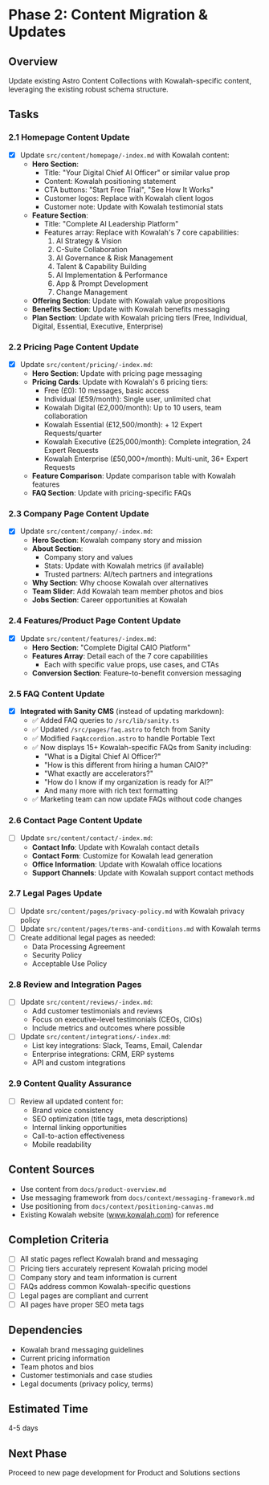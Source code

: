 # Phase 2: Content Migration & Updates

## Overview
Update existing Astro Content Collections with Kowalah-specific content, leveraging the existing robust schema structure.

## Tasks

### 2.1 Homepage Content Update
- [x] Update `src/content/homepage/-index.md` with Kowalah content:
  - **Hero Section**:
    - Title: "Your Digital Chief AI Officer" or similar value prop
    - Content: Kowalah positioning statement
    - CTA buttons: "Start Free Trial", "See How It Works"
    - Customer logos: Replace with Kowalah client logos
    - Customer note: Update with Kowalah testimonial stats
  - **Feature Section**:
    - Title: "Complete AI Leadership Platform"
    - Features array: Replace with Kowalah's 7 core capabilities:
      1. AI Strategy & Vision
      2. C-Suite Collaboration  
      3. AI Governance & Risk Management
      4. Talent & Capability Building
      5. AI Implementation & Performance
      6. App & Prompt Development
      7. Change Management
  - **Offering Section**: Update with Kowalah value propositions
  - **Benefits Section**: Update with Kowalah benefits messaging
  - **Plan Section**: Update with Kowalah pricing tiers (Free, Individual, Digital, Essential, Executive, Enterprise)

### 2.2 Pricing Page Content Update
- [x] Update `src/content/pricing/-index.md`:
  - **Hero Section**: Update with pricing page messaging
  - **Pricing Cards**: Update with Kowalah's 6 pricing tiers:
    - Free (£0): 10 messages, basic access
    - Individual (£59/month): Single user, unlimited chat
    - Kowalah Digital (£2,000/month): Up to 10 users, team collaboration
    - Kowalah Essential (£12,500/month): + 12 Expert Requests/quarter
    - Kowalah Executive (£25,000/month): Complete integration, 24 Expert Requests
    - Kowalah Enterprise (£50,000+/month): Multi-unit, 36+ Expert Requests
  - **Feature Comparison**: Update comparison table with Kowalah features
  - **FAQ Section**: Update with pricing-specific FAQs

### 2.3 Company Page Content Update
- [x] Update `src/content/company/-index.md`:
  - **Hero Section**: Kowalah company story and mission
  - **About Section**: 
    - Company story and values
    - Stats: Update with Kowalah metrics (if available)
    - Trusted partners: AI/tech partners and integrations
  - **Why Section**: Why choose Kowalah over alternatives
  - **Team Slider**: Add Kowalah team member photos and bios
  - **Jobs Section**: Career opportunities at Kowalah

### 2.4 Features/Product Page Content Update
- [x] Update `src/content/features/-index.md`:
  - **Hero Section**: "Complete Digital CAIO Platform"
  - **Features Array**: Detail each of the 7 core capabilities
    - Each with specific value props, use cases, and CTAs
  - **Conversion Section**: Feature-to-benefit conversion messaging

### 2.5 FAQ Content Update
- [x] **Integrated with Sanity CMS** (instead of updating markdown):
  - ✅ Added FAQ queries to `/src/lib/sanity.ts`
  - ✅ Updated `/src/pages/faq.astro` to fetch from Sanity
  - ✅ Modified `FaqAccordion.astro` to handle Portable Text
  - ✅ Now displays 15+ Kowalah-specific FAQs from Sanity including:
    - "What is a Digital Chief AI Officer?"
    - "How is this different from hiring a human CAIO?"  
    - "What exactly are accelerators?"
    - "How do I know if my organization is ready for AI?"
    - And many more with rich text formatting
  - ✅ Marketing team can now update FAQs without code changes

### 2.6 Contact Page Content Update
- [ ] Update `src/content/contact/-index.md`:
  - **Contact Info**: Update with Kowalah contact details
  - **Contact Form**: Customize for Kowalah lead generation
  - **Office Information**: Update with Kowalah office locations
  - **Support Channels**: Update with Kowalah support contact methods

### 2.7 Legal Pages Update
- [ ] Update `src/content/pages/privacy-policy.md` with Kowalah privacy policy
- [ ] Update `src/content/pages/terms-and-conditions.md` with Kowalah terms
- [ ] Create additional legal pages as needed:
  - Data Processing Agreement
  - Security Policy
  - Acceptable Use Policy

### 2.8 Review and Integration Pages
- [ ] Update `src/content/reviews/-index.md`:
  - Add customer testimonials and reviews
  - Focus on executive-level testimonials (CEOs, CIOs)
  - Include metrics and outcomes where possible
- [ ] Update `src/content/integrations/-index.md`:
  - List key integrations: Slack, Teams, Email, Calendar
  - Enterprise integrations: CRM, ERP systems
  - API and custom integrations

### 2.9 Content Quality Assurance
- [ ] Review all updated content for:
  - Brand voice consistency
  - SEO optimization (title tags, meta descriptions)
  - Internal linking opportunities
  - Call-to-action effectiveness
  - Mobile readability

## Content Sources
- Use content from `docs/product-overview.md`
- Use messaging framework from `docs/context/messaging-framework.md`
- Use positioning from `docs/context/positioning-canvas.md`
- Existing Kowalah website (www.kowalah.com) for reference

## Completion Criteria
- [ ] All static pages reflect Kowalah brand and messaging
- [ ] Pricing tiers accurately represent Kowalah pricing model
- [ ] Company story and team information is current
- [ ] FAQs address common Kowalah-specific questions
- [ ] Legal pages are compliant and current
- [ ] All pages have proper SEO meta tags

## Dependencies
- Kowalah brand messaging guidelines
- Current pricing information
- Team photos and bios
- Customer testimonials and case studies
- Legal documents (privacy policy, terms)

## Estimated Time
4-5 days

## Next Phase
Proceed to new page development for Product and Solutions sections